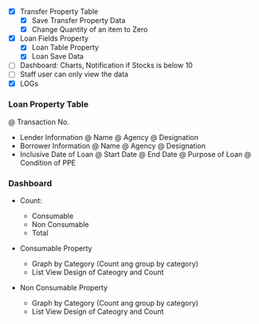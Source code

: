 - [x] Transfer Property Table
  - [x] Save Transfer Property Data
  - [x] Change Quantity of an item to Zero
- [x] Loan Fields Property
  - [x] Loan Table Property
  - [x] Loan Save Data
- [ ] Dashboard: Charts, Notification if Stocks is below 10
- [ ] Staff user can only view the data
- [x] LOGs

### Loan Property Table

@ Transaction No.

- Lender Information
  @ Name
  @ Agency
  @ Designation
- Borrower Information
  @ Name
  @ Agency
  @ Designation
- Inclusive Date of Loan
  @ Start Date
  @ End Date
  @ Purpose of Loan
  @ Condition of PPE

### Dashboard

- Count:

  - Consumable
  - Non Consumable
  - Total

- Consumable Property

  - Graph by Category (Count ang group by category)
  - List View Design of Cateogry and Count

- Non Consumable Property
  - Graph by Category (Count ang group by category)
  - List View Design of Cateogry and Count
